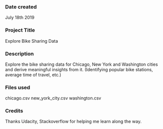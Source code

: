 ### Date created
July 18th 2019

### Project Title
Explore Bike Sharing Data

### Description
Explore the bike sharing data for Chicago, New York and Washington cities and derive meaningful insights from it. (Identifying popular bike stations, average time of travel, etc.)

### Files used
chicago.csv
new_york_city.csv
washington.csv

### Credits
Thanks Udacity, Stackoverflow for helping me learn along the way.
